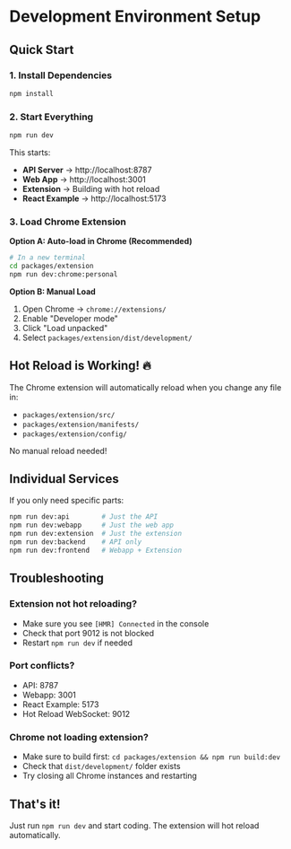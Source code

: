 # Development Environment Setup

## Quick Start

### 1. Install Dependencies
```bash
npm install
```

### 2. Start Everything
```bash
npm run dev
```

This starts:
- **API Server** → http://localhost:8787
- **Web App** → http://localhost:3001
- **Extension** → Building with hot reload
- **React Example** → http://localhost:5173

### 3. Load Chrome Extension

**Option A: Auto-load in Chrome (Recommended)**
```bash
# In a new terminal
cd packages/extension
npm run dev:chrome:personal
```

**Option B: Manual Load**
1. Open Chrome → `chrome://extensions/`
2. Enable "Developer mode"
3. Click "Load unpacked"
4. Select `packages/extension/dist/development/`

## Hot Reload is Working! 🔥

The Chrome extension will automatically reload when you change any file in:
- `packages/extension/src/`
- `packages/extension/manifests/`
- `packages/extension/config/`

No manual reload needed!

## Individual Services

If you only need specific parts:

```bash
npm run dev:api        # Just the API
npm run dev:webapp     # Just the web app
npm run dev:extension  # Just the extension
npm run dev:backend    # API only
npm run dev:frontend   # Webapp + Extension
```

## Troubleshooting

### Extension not hot reloading?
- Make sure you see `[HMR] Connected` in the console
- Check that port 9012 is not blocked
- Restart `npm run dev` if needed

### Port conflicts?
- API: 8787
- Webapp: 3001
- React Example: 5173
- Hot Reload WebSocket: 9012

### Chrome not loading extension?
- Make sure to build first: `cd packages/extension && npm run build:dev`
- Check that `dist/development/` folder exists
- Try closing all Chrome instances and restarting

## That's it!

Just run `npm run dev` and start coding. The extension will hot reload automatically.